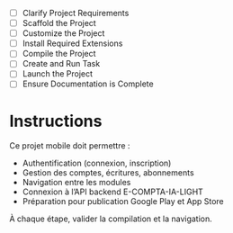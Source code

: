 - [ ] Clarify Project Requirements
- [ ] Scaffold the Project
- [ ] Customize the Project
- [ ] Install Required Extensions
- [ ] Compile the Project
- [ ] Create and Run Task
- [ ] Launch the Project
- [ ] Ensure Documentation is Complete

# Instructions
Ce projet mobile doit permettre :
- Authentification (connexion, inscription)
- Gestion des comptes, écritures, abonnements
- Navigation entre les modules
- Connexion à l’API backend E-COMPTA-IA-LIGHT
- Préparation pour publication Google Play et App Store

À chaque étape, valider la compilation et la navigation.
